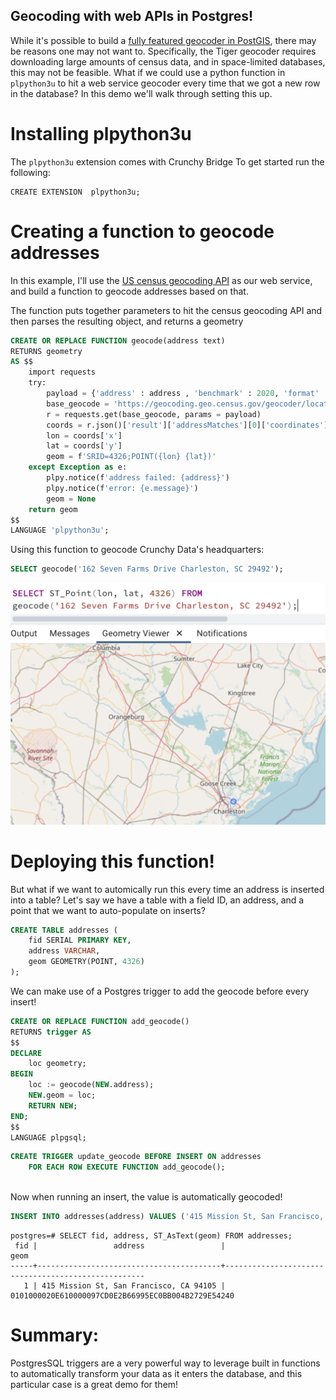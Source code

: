 ## Geocoding with web APIs in Postgres!

While it's possible to build a [fully featured geocoder in PostGIS](https://.net/docs/postgis_installation.html#install_tiger_geocoder_extension),
there may be reasons one may not want to. Specifically, the Tiger geocoder requires downloading large amounts of census data, and in space-limited databases, this may not be feasible. 
What if we could use  a python function in `plpython3u` to hit a web service geocoder every time that we got a new row in the database? In this demo we'll walk through setting this up. 


# Installing plpython3u

The `plpython3u` extension comes with Crunchy Bridge
To get started run the following: 
```
CREATE EXTENSION  plpython3u;
```

# Creating a function to geocode addresses 

In this example, I'll use the [US census geocoding API](https://geocoding.geo.census.gov/geocoder/Geocoding_Services_API.html) as our web service, and build a function to geocode addresses based on that. 

The function puts together parameters to hit the census geocoding API and then parses the resulting object, and returns a geometry


```sql
CREATE OR REPLACE FUNCTION geocode(address text)
RETURNS geometry
AS $$
	import requests
	try:
		payload = {'address' : address , 'benchmark' : 2020, 'format' : 'json'}
		base_geocode = 'https://geocoding.geo.census.gov/geocoder/locations/onelineaddress'
		r = requests.get(base_geocode, params = payload)
		coords = r.json()['result']['addressMatches'][0]['coordinates']
		lon = coords['x']
		lat = coords['y']
		geom = f'SRID=4326;POINT({lon} {lat})'
	except Exception as e:
		plpy.notice(f'address failed: {address}')
		plpy.notice(f'error: {e.message}')
		geom = None
	return geom
$$
LANGUAGE 'plpython3u';
```

Using this function to geocode Crunchy Data's headquarters:

```sql
SELECT geocode('162 Seven Farms Drive Charleston, SC 29492');

```
![Geocoded Crunchy HQ](geocode_1.png)


# Deploying this function! 

But what if we want to automically run this every time an address is inserted into a table? Let's say we have a table with a field ID, an address, and a point that we want to auto-populate on inserts?

```sql
CREATE TABLE addresses (
	fid SERIAL PRIMARY KEY,
	address VARCHAR,
	geom GEOMETRY(POINT, 4326)
);
```

We can make use of a Postgres trigger to add the geocode before every insert! 

```sql
CREATE OR REPLACE FUNCTION add_geocode()
RETURNS trigger AS
$$ 
DECLARE 
    loc geometry;
BEGIN 
    loc := geocode(NEW.address);
    NEW.geom = loc;
    RETURN NEW;
END;
$$ 
LANGUAGE plpgsql;
```

```sql
CREATE TRIGGER update_geocode BEFORE INSERT ON addresses
    FOR EACH ROW EXECUTE FUNCTION add_geocode();
	
```

Now when running an insert, the value is automatically geocoded! 

```sql
INSERT INTO addresses(address) VALUES ('415 Mission St, San Francisco, CA 94105');
```

```
postgres=# SELECT fid, address, ST_AsText(geom) FROM addresses;
 fid |                 address                 |                        geom
-----+-----------------------------------------+----------------------------------------------------
   1 | 415 Mission St, San Francisco, CA 94105 | 0101000020E610000097CD0E2B66995EC0BB004B2729E54240
```

# Summary: 

PostgresSQL triggers are a very powerful way to leverage built in functions to automatically transform your data as it enters the database, and this particular case is a great demo for them!






